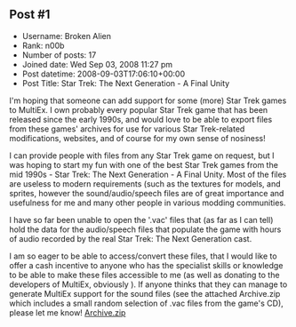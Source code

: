 ## Post #1
- Username: Broken Alien
- Rank: n00b
- Number of posts: 17
- Joined date: Wed Sep 03, 2008 11:27 pm
- Post datetime: 2008-09-03T17:06:10+00:00
- Post Title: Star Trek: The Next Generation - A Final Unity

I'm hoping that someone can add support for some (more) Star Trek games to MultiEx. I own probably every popular Star Trek game that has been released since the early 1990s, and would love to be able to export files from these games' archives for use for various Star Trek-related modifications, websites, and of course for my own sense of nosiness! 

I can provide people with files from any Star Trek game on request, but I was hoping to start my fun with one of the best Star Trek games from the mid 1990s - Star Trek: The Next Generation - A Final Unity. Most of the files are useless to modern requirements (such as the textures for models, and sprites, however the sound/audio/speech files are of great importance and usefulness for me and many other people in various modding communities. 

I have so far been unable to open the '.vac' files that (as far as I can tell) hold the data for the audio/speech files that populate the game with hours of audio recorded by the real Star Trek: The Next Generation cast.

I am so eager to be able to access/convert these files, that I would like to offer a cash incentive to anyone who has the specialist skills or knowledge to be able to make these files accessible to me (as well as donating to the developers of MultiEx, obviously ). If anyone thinks that they can manage to generate MultiEx support for the sound files (see the attached Archive.zip which includes a small random selection of .vac files from the game's CD), please let me know!
[Archive.zip](https://xentaxbackup.github.io/file/1630_Archive.zip)

